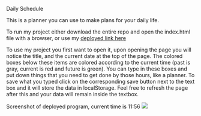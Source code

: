 Daily Schedule

This is a planner you can use to make plans for your daily life.

To run my project either download the entire repo and open the index.html file with a browser, or use my [deployed link here](https://sam-st.github.io/daily-schedule/)

To use my project you first want to open it, upon opening the page you will notice the title, and the current date at the top of the page. The colored boxes below these items are colored according to the current time (past is gray, current is red and future is green). You can type in these boxes and put down things that you need to get done by those hours, like a planner. To save what you typed click on the corresponding save button next to the text box and it will store the data in localStorage. Feel free to refresh the page after this and your data will remain inside the textbox.

Screenshot of deployed program, current time is 11:56
![](https://github.com/sam-st/daily-schedule/assets/52641515/e854a8a3-6fd8-4016-99b7-7a5fc501563d)
